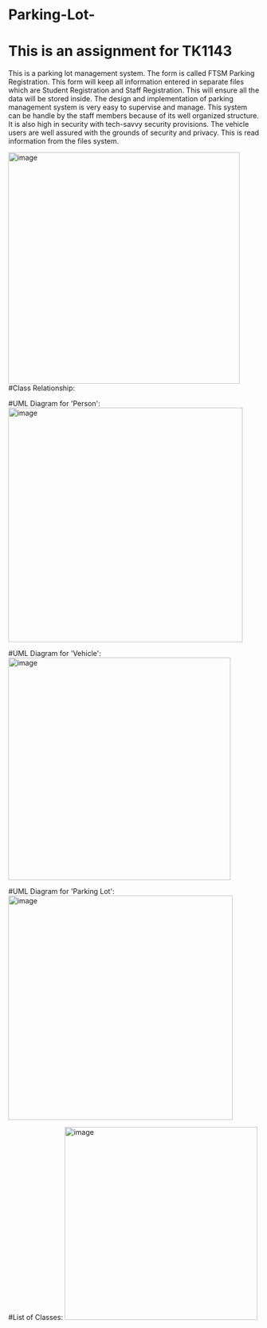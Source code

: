# Parking-Lot-
# This is an assignment for TK1143
 This is a parking lot management system. The form is called FTSM Parking Registration. This form will keep all information entered in separate files which are Student Registration and Staff Registration. This will ensure all the data will be stored inside. The design and implementation of parking management system is very easy to supervise and manage. This system can be handle by the staff members because of its well organized structure. It is also high in security with tech-savvy security provisions. The vehicle users are well assured with the grounds of security and privacy. This is read information from the files system.
 
 <img width="464" alt="image" src="https://user-images.githubusercontent.com/91417780/219946081-cecab43b-b699-4c71-aff9-ac93cc0fefc7.png">#Class Relationship:

#UML Diagram for 'Person': <img width="470" alt="image" src="https://user-images.githubusercontent.com/91417780/219946326-5cea824a-a25d-44ae-91bd-604cdcb1686a.png">

#UML Diagram for 'Vehicle': <img width="446" alt="image" src="https://user-images.githubusercontent.com/91417780/219946340-ce3bb3bd-22ac-4a3f-bd77-e815890c3de8.png">

#UML Diagram for 'Parking Lot': <img width="450" alt="image" src="https://user-images.githubusercontent.com/91417780/219946353-4348960e-824b-4516-8a4b-4453ca8c8481.png">

#List of Classes: <img width="387" alt="image" src="https://user-images.githubusercontent.com/91417780/219946443-74680795-e9f0-4573-af9d-2c987c233d20.png">



